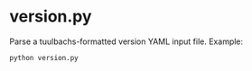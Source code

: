 # version.py

Parse a tuulbachs-formatted version YAML input file. Example:

```bash
python version.py
```
